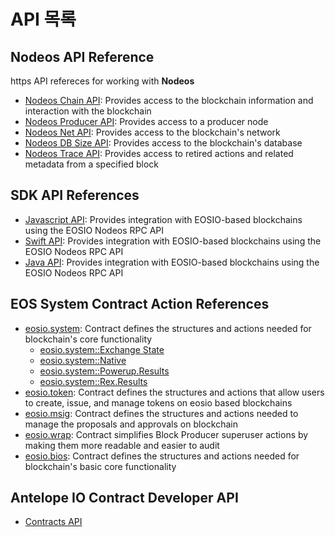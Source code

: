 # API 목록 #

## Nodeos API Reference ##

https API refereces for working with **Nodeos**
- [Nodeos Chain API](/leap-plugins/latest/chain.api/): Provides access to the blockchain information and interaction with the blockchain
- [Nodeos Producer API](/leap-plugins/latest/producer.api/): Provides access to a producer node
- [Nodeos Net API](/leap-plugins/latest/net.api/): Provides access to the blockchain's network
- [Nodeos DB Size API](/leap-plugins/latest/db_size.api/): Provides access to the blockchain's database
- [Nodeos Trace API](/leap-plugins/latest/trace.api/): Provides access to retired actions and related metadata from a specified block


## SDK API References ##
- [Javascript API](/eosjs/latest/): Provides integration with EOSIO-based blockchains using the EOSIO Nodeos RPC API
- [Swift API](/swift-sdk/latest/): Provides integration with EOSIO-based blockchains using the EOSIO Nodeos RPC API
- [Java API](https://docs.eosnetwork.com/reference/javadocs): Provides integration with EOSIO-based blockchains using the EOSIO Nodeos RPC API

## EOS System Contract Action References ##

- [eosio.system](/system-contracts/latest/reference/Classes/classeosiosystem_1_1system__contract): Contract defines the structures and actions needed for blockchain's core functionality
    - [eosio.system::Exchange State](/system-contracts/latest/reference/Classes/structeosiosystem_1_1exchange__state)
    - [eosio.system::Native](/system-contracts/latest/reference/Classes/classeosiosystem_1_1native)
    - [eosio.system::Powerup.Results](/system-contracts/latest/reference/Classes/classpowup__results)
    - [eosio.system::Rex.Results](/system-contracts/latest/reference/Classes/classrex__results)
- [eosio.token](/system-contracts/latest/reference/Classes/classeosio_1_1token): Contract defines the structures and actions that allow users to create, issue, and manage tokens on eosio based blockchains
- [eosio.msig](/system-contracts/latest/reference/Classes/classeosio_1_1multisig): Contract defines the structures and actions needed to manage the proposals and approvals on blockchain
- [eosio.wrap](/system-contracts/latest/reference/Classes/classeosio_1_1wrap): Contract simplifies Block Producer superuser actions by making them more readable and easier to audit
- [eosio.bios](/system-contracts/latest/reference/Classes/classeosiobios_1_1bios): Contract defines the structures and actions needed for blockchain's basic core functionality

## Antelope IO Contract Developer API ##
- [Contracts API](/cdt/latest/reference/Modules/group__contracts)
